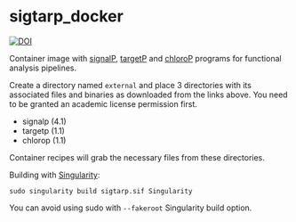 # sigtarp_docker

[![DOI](https://zenodo.org/badge/152766566.svg)](https://zenodo.org/badge/latestdoi/152766566)

Container image with [signalP](http://www.cbs.dtu.dk/services/SignalP/), [targetP](http://www.cbs.dtu.dk/services/TargetP/) and [chloroP](http://www.cbs.dtu.dk/services/ChloroP/) programs for functional analysis pipelines.

Create a directory named ```external``` and place 3 directories with its associated files and binaries as downloaded from the links above. You need to be granted an academic license permission first.

* signalp (4.1)
* targetp (1.1)
* chlorop (1.1)

Container recipes will grab the necessary files from these directories.

Building with [Singularity](https://singularity.hpcng.org/):

    sudo singularity build sigtarp.sif Singularity

You can avoid using sudo with ```--fakeroot``` Singularity build option.
